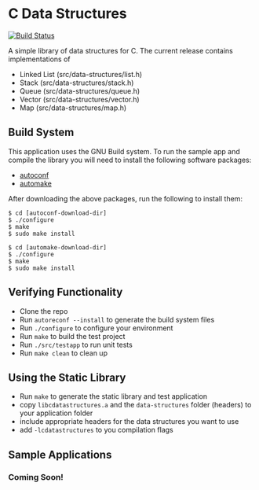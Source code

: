# C Data Structures

[![Build Status](https://travis-ci.org/davidmuto/c-data-structures.png?branch=master)](https://travis-ci.org/davidmuto/c-data-structures)

A simple library of data structures for C. The current release contains implementations of

* Linked List (src/data-structures/list.h)
* Stack (src/data-structures/stack.h)
* Queue (src/data-structures/queue.h)
* Vector (src/data-structures/vector.h)
* Map (src/data-structures/map.h)

## Build System

This application uses the GNU Build system. To run the sample app and compile the library you will need to install the following software packages:

* [autoconf](http://ftp.gnu.org/gnu/autoconf/)
* [automake](http://ftp.gnu.org/gnu/automake/)

After downloading the above packages, run the following to install them:

	$ cd [autoconf-download-dir]
	$ ./configure
	$ make
	$ sudo make install

	$ cd [automake-download-dir]
	$ ./configure
	$ make
	$ sudo make install	

## Verifying Functionality

* Clone the repo
* Run `autoreconf --install` to generate the build system files
* Run `./configure` to configure your environment
* Run `make` to build the test project
* Run `./src/testapp` to run unit tests
* Run `make clean` to clean up

## Using the Static Library

* Run `make` to generate the static library and test application
* copy `libcdatastructures.a` and the `data-structures` folder (headers) to your application folder
* include appropriate headers for the data structures you want to use
* add `-lcdatastructures` to you compilation flags

## Sample Applications

### Coming Soon!
